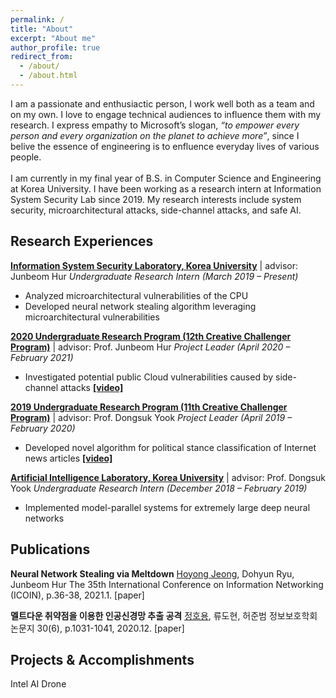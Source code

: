 ```yaml
---
permalink: /
title: "About"
excerpt: "About me"
author_profile: true
redirect_from: 
  - /about/
  - /about.html
---
```


I am a passionate and enthusiactic person, I work well both as a team and on my own. I love to engage technical audiences to influence them with my research. I express empathy to Microsoft’s slogan, *“to empower every person and every organization on the planet to achieve more”*, since I belive the essence of engineering is to enfluence everyday lives of various people.<br>
<br>
I am currently in my final year of B.S. in Computer Science and Engineering at Korea University. I have been working as a research intern at Information System Security Lab since 2019. My research interests include system security, microarchitectural attacks, side-channel attacks, and safe AI.

## Research Experiences
[<u>**Information System Security Laboratory, Korea University**</u>](http://isslab.korea.ac.kr/) | advisor: Junbeom Hur
_Undergraduate Research Intern (March 2019 – Present)_
- Analyzed microarchitectural vulnerabilities of the CPU
- Developed neural network stealing algorithm leveraging microarchitectural vulnerabilities

<u>**2020 Undergraduate Research Program (12th Creative Challenger Program)**</u> | advisor: Prof. Junbeom Hur
_Project Leader (April 2020 – February 2021)_
- Investigated potential public Cloud vulnerabilities caused by side-channel attacks  [**[video]**](https://)

<u>**2019 Undergraduate Research Program (11th Creative Challenger Program)**</u> | advisor: Prof. Dongsuk Yook
_Project Leader (April 2019 – February 2020)_
- Developed novel algorithm for political stance classification of Internet news articles  [**[video]**](https://youtu.be/mPty8IovFVo)

[<u>**Artificial Intelligence Laboratory, Korea University**</u>](http://ai.korea.ac.kr/) | advisor: Prof. Dongsuk Yook
_Undergraduate Research Intern (December 2018 – February 2019)_
- Implemented model-parallel systems for extremely large deep neural networks



## Publications
**Neural Network Stealing via Meltdown**
<u>Hoyong Jeong</u>, Dohyun Ryu, Junbeom Hur
The 35th International Conference on Information Networking (ICOIN), p.36-38, 2021.1.
[paper]

**멜트다운 취약점을 이용한 인공신경망 추출 공격**
<u>정호용</u>, 류도현, 허준범
정보보호학회 논문지 30(6), p.1031-1041, 2020.12.
[paper]


## Projects & Accomplishments
Intel AI Drone 
